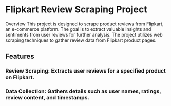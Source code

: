 # Flipkart Review Scraping Project
Overview
This project is designed to scrape product reviews from Flipkart, an e-commerce platform. The goal is to extract valuable insights and sentiments from user reviews for further analysis. The project utilizes web scraping techniques to gather review data from Flipkart product pages.

## Features
### Review Scraping: Extracts user reviews for a specified product on Flipkart.
### Data Collection: Gathers details such as user names, ratings, review content, and timestamps.
